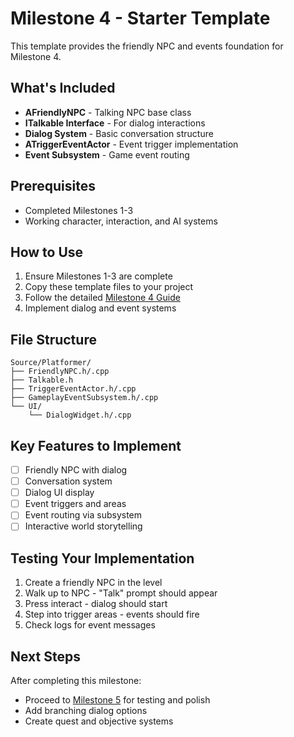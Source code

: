 # Milestone 4 - Starter Template

This template provides the friendly NPC and events foundation for Milestone 4.

## What's Included

- **AFriendlyNPC** - Talking NPC base class
- **ITalkable Interface** - For dialog interactions
- **Dialog System** - Basic conversation structure
- **ATriggerEventActor** - Event trigger implementation
- **Event Subsystem** - Game event routing

## Prerequisites

- Completed Milestones 1-3
- Working character, interaction, and AI systems

## How to Use

1. Ensure Milestones 1-3 are complete
2. Copy these template files to your project
3. Follow the detailed [Milestone 4 Guide](/guide/milestone-4-detailed)
4. Implement dialog and event systems

## File Structure

```
Source/Platformer/
├── FriendlyNPC.h/.cpp
├── Talkable.h
├── TriggerEventActor.h/.cpp
├── GameplayEventSubsystem.h/.cpp
└── UI/
    └── DialogWidget.h/.cpp
```

## Key Features to Implement

- [ ] Friendly NPC with dialog
- [ ] Conversation system
- [ ] Dialog UI display
- [ ] Event triggers and areas
- [ ] Event routing via subsystem
- [ ] Interactive world storytelling

## Testing Your Implementation

1. Create a friendly NPC in the level
2. Walk up to NPC - "Talk" prompt should appear
3. Press interact - dialog should start
4. Step into trigger areas - events should fire
5. Check logs for event messages

## Next Steps

After completing this milestone:

- Proceed to [Milestone 5](/guide/milestone-5-detailed) for testing and polish
- Add branching dialog options
- Create quest and objective systems
